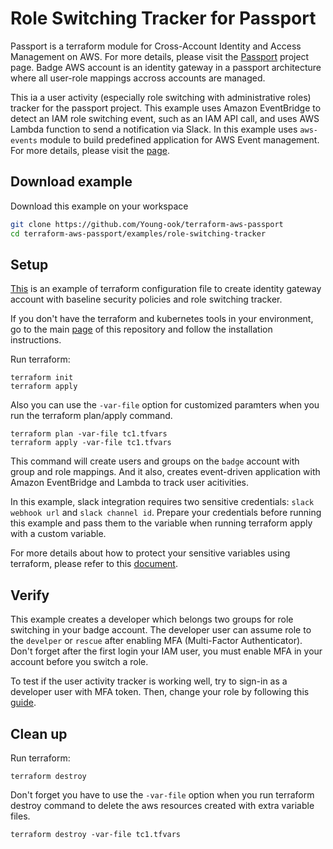 # Role Switching Tracker for Passport
Passport is a terraform module for Cross-Account Identity and Access Management on AWS. For more details, please visit the [Passport](https://github.com/Young-ook/terraform-aws-passport) project page. Badge AWS account is an identity gateway in a passport architecture where all user-role mappings accross accounts are managed.

This ia a user activity (especially role switching with administrative roles) tracker for the passport project. This example uses Amazon EventBridge to detect an IAM role switching event, such as an IAM API call, and uses AWS Lambda function to send a notification via Slack. In this example uses `aws-events` module to build predefined application for AWS Event management. For more details, please visit the [page](https://github.com/Young-ook/terraform-aws-passport/blob/main/modules/aws-events).

## Download example
Download this example on your workspace
```sh
git clone https://github.com/Young-ook/terraform-aws-passport
cd terraform-aws-passport/examples/role-switching-tracker
```

## Setup
[This](https://github.com/Young-ook/terraform-aws-passport/blob/main/examples/role-switching-tracker/main.tf) is an example of terraform configuration file to create identity gateway account with baseline security policies and role switching tracker.

If you don't have the terraform and kubernetes tools in your environment, go to the main [page](https://github.com/Young-ook/terraform-aws-eks) of this repository and follow the installation instructions.

Run terraform:
```
terraform init
terraform apply
```
Also you can use the `-var-file` option for customized paramters when you run the terraform plan/apply command.
```
terraform plan -var-file tc1.tfvars
terraform apply -var-file tc1.tfvars
```

This command will create users and groups on the `badge` account with group and role mappings. And it also, creates event-driven application with Amazon EventBridge and Lambda to track user acitivities.

In this example, slack integration requires two sensitive credentials: `slack webhook url` and `slack channel id`. Prepare your credentials before running this example and pass them to the variable when running terraform apply with a custom variable.

For more details about how to protect your sensitive variables using terraform, please refer to this [document](https://learn.hashicorp.com/tutorials/terraform/sensitive-variables?in=terraform/0-14).

## Verify
This example creates a developer which belongs two groups for role switching in your badge account. The developer user can assume role to the `develper` or `rescue` after enabling MFA (Multi-Factor Authenticator). Don't forget after the first login your IAM user, you must enable MFA in your account before you switch a role.

To test if the user activity tracker is working well, try to sign-in as a developer user with MFA token. Then, change your role by following this [guide](https://docs.aws.amazon.com/IAM/latest/UserGuide/id_roles_use_switch-role-console.html).

## Clean up
Run terraform:
```
terraform destroy
```
Don't forget you have to use the `-var-file` option when you run terraform destroy command to delete the aws resources created with extra variable files.
```
terraform destroy -var-file tc1.tfvars
```
